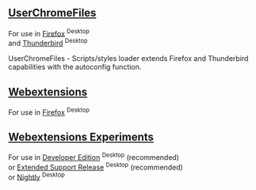 ## [UserChromeFiles](https://github.com/VitaliyVstyle/VitaliyVstyle.github.io/tree/main/UserChromeFiles#userchromefiles)
For use in [Firefox](https://www.mozilla.org/firefox/all) <sup>Desktop</sup>  
and [Thunderbird](https://www.thunderbird.net/thunderbird/all) <sup>Desktop</sup>  

UserChromeFiles - Scripts/styles loader extends Firefox and Thunderbird capabilities with the autoconfig function.  

## [Webextensions](https://github.com/VitaliyVstyle/VitaliyVstyle.github.io/tree/main/WebExtExperiments#webextensions)
For use in [Firefox](https://www.mozilla.org/firefox/all) <sup>Desktop</sup>  

## [Webextensions Experiments](https://github.com/VitaliyVstyle/VitaliyVstyle.github.io/tree/main/WebExtExperiments#webextensions-experiments)
For use in [Developer Edition](https://www.mozilla.org/firefox/developer) <sup>Desktop</sup>  (recommended)  
or [Extended Support Release](https://www.mozilla.org/firefox/enterprise) <sup>Desktop</sup>  (recommended)  
or [Nightly](https://www.mozilla.org/firefox/nightly) <sup>Desktop</sup>  
